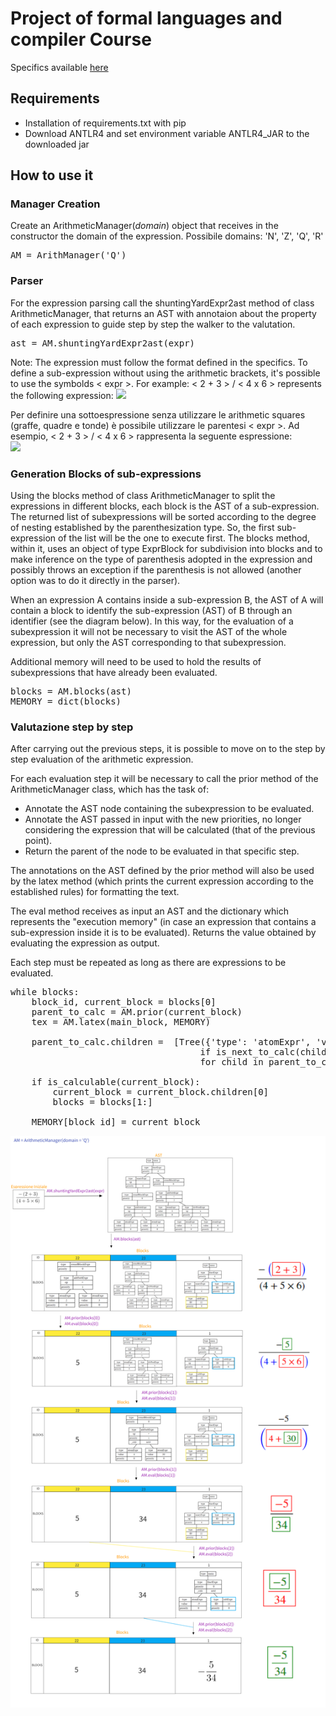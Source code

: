 # Project of formal languages and compiler Course 
Specifics available [here](https://github.com/let-unimi/progetti/tree/master/02-Simplicio)
## Requirements
* Installation of requirements.txt with pip
* Download ANTLR4 and set environment variable ANTLR4_JAR to the downloaded jar 

## How to use it
### Manager Creation

Create an ArithmeticManager(*domain*) object that receives in the constructor the domain of the expression.
Possibile domains: 'N', 'Z', 'Q', 'R'

<pre>
AM = ArithManager('Q')
</pre>


### Parser
For the expression parsing call the shuntingYardExpr2ast method of class ArithmeticManager, that returns an AST with annotaion about the property of each expression to guide  step by step the walker to the valutation.

<pre>
ast = AM.shuntingYardExpr2ast(expr)
</pre>


Note: The expression must follow the format defined in the specifics.
To define a sub-expression without using the arithmetic brackets, it's possible to use the symbolds < expr >.
For example:  < 2 + 3 > / < 4 x 6 > represents the following expression:
<img src="https://render.githubusercontent.com/render/math?math=\frac{2+3}{45 \times 6}">

Per definire una sottoespressione senza utilizzare le arithmetic squares (graffe, quadre e tonde) è possibile utilizzare le parentesi < expr >.
Ad esempio, < 2 + 3 > / < 4 x 6 > rappresenta la seguente espressione:  
<img src="https://render.githubusercontent.com/render/math?math=\frac{2+3}{45 \times 6}">


### Generation Blocks of sub-expressions
Using the blocks method of class ArithmeticManager to split the expressions in different blocks, each block is the AST of a sub-expression.
The returned list of subexpressions will be sorted according to the degree of nesting established by the parenthesization type.
So, the first sub-expression of the list will be the one to execute first. 
The blocks method, within it, uses an object of type ExprBlock for subdivision into blocks and to make inference on the type of parenthesis adopted in the expression and possibly throws an exception if the parenthesis is not allowed (another option was to do it directly in the parser).

When an expression A contains inside a sub-expression B, the AST of A will contain a block to identify the sub-expression (AST) of B through an identifier (see the diagram below).
In this way, for the evaluation of a subexpression it will not be necessary to visit the AST of the whole expression, but only the AST corresponding to that subexpression.

Additional memory will need to be used to hold the results of subexpressions that have already been evaluated.
<pre>
blocks = AM.blocks(ast)
MEMORY = dict(blocks)
</pre>

### Valutazione step by step

After carrying out the previous steps, it is possible to move on to the step by step evaluation of the arithmetic expression.

For each evaluation step it will be necessary to call the prior method of the ArithmeticManager class, which has the task of:
* Annotate the AST node containing the subexpression to be evaluated.
* Annotate the AST passed in input with the new priorities, no longer considering the expression that will be calculated (that of the previous point).
* Return the parent of the node to be evaluated in that specific step.

The annotations on the AST defined by the prior method will also be used by the latex method (which prints the current expression according to the established rules) for formatting the text.

The eval method receives as input an AST and the dictionary which represents the "execution memory" (in case an expression that contains a sub-expression inside it is to be evaluated).
Returns the value obtained by evaluating the expression as output.

Each step must be repeated as long as there are expressions to be evaluated.

<pre>
while blocks:
    block_id, current_block = blocks[0]
    parent_to_calc = AM.prior(current_block)
    tex = AM.latex(main_block, MEMORY)
        
    parent_to_calc.children =  [Tree({'type': 'atomExpr', 'value': AM.eval(child, MEMORY), 'priority': 0, '_calc': 'last'}, []) 
                                    if is_next_to_calc(child) else child
                                    for child in parent_to_calc.children]

    if is_calculable(current_block):
        current_block = current_block.children[0]
        blocks = blocks[1:]

    MEMORY[block_id] = current_block
</pre>

![a relative link](doc/schema.png)
